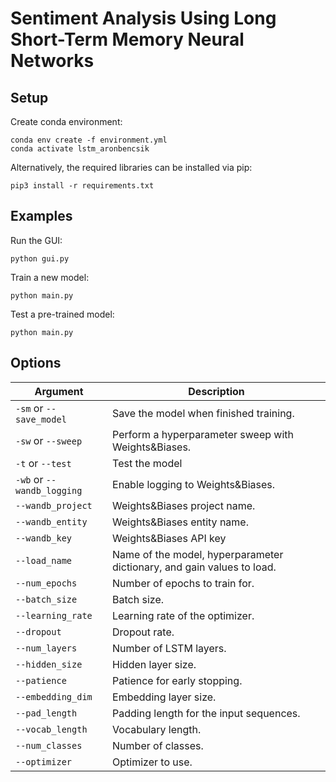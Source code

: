 # Sentiment Analysis Using Long Short-Term Memory Neural Networks

## Setup

Create conda environment:
```
conda env create -f environment.yml
conda activate lstm_aronbencsik
```

Alternatively, the required libraries can be installed via pip:
```
pip3 install -r requirements.txt
```

## Examples

Run the GUI:
```
python gui.py
```
Train a new model:
```
python main.py
```
Test a pre-trained model:
```
python main.py
```

## Options

| Argument  | Description |
| ------------- | ------------- |
| `-sm` or `--save_model`  | Save the model when finished training. |
| `-sw` or `--sweep`  | Perform a hyperparameter sweep with Weights&Biases. |
| `-t` or `--test`  | Test the model |
| `-wb` or `--wandb_logging`  | Enable logging to Weights&Biases. |
| `--wandb_project`  | Weights&Biases project name. |
| `--wandb_entity`  | Weights&Biases entity name. |
| `--wandb_key`  | Weights&Biases API key |
| `--load_name`  | Name of the model, hyperparameter dictionary, and gain values to load. |
| `--num_epochs` | Number of epochs to train for. |
| `--batch_size` | Batch size. |
| `--learning_rate` | Learning rate of the optimizer. |
| `--dropout` | Dropout rate. |
| `--num_layers` | Number of LSTM layers. |
| `--hidden_size` | Hidden layer size. |
| `--patience` | Patience for early stopping. |
| `--embedding_dim` | Embedding layer size. |
| `--pad_length` | Padding length for the input sequences. |
| `--vocab_length` | Vocabulary length. |
| `--num_classes` | Number of classes. |
| `--optimizer` | Optimizer to use. |
